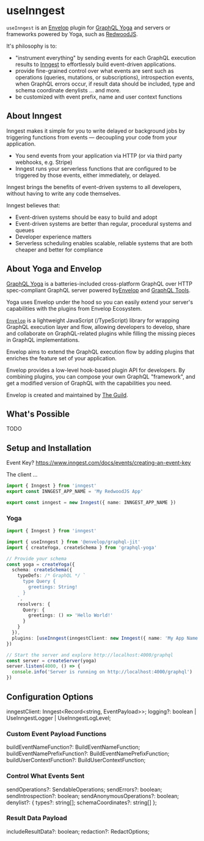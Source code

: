 # useInngest

`useInngest` is an [Envelop](https://envelop.dev/) plugin for [GraphQL Yoga](https://envelop.dev/) and servers or frameworks powered by Yoga, such as [RedwoodJS](https://www.redwoodjs.com).

It's philosophy is to:

- "instrument everything" by sending events for each GraphQL execution results to [Inngest](https://www.inngest.com) to effortlessly build event-driven applications.
- provide fine-grained control over what events are sent such as operations (queries, mutations, or subscriptions), introspection events, when GraphQL errors occur, if result data should be included, type and schema coordinate denylists ... and more.
- be customized with event prefix, name and user context functions

## About Inngest

Inngest makes it simple for you to write delayed or background jobs by triggering functions from events — decoupling your code from your application.

- You send events from your application via HTTP (or via third party webhooks, e.g. Stripe)
- Inngest runs your serverless functions that are configured to be triggered by those events, either immediately, or delayed.

Inngest brings the benefits of event-driven systems to all developers, without having to write any code themselves.

Inngest believes that:

- Event-driven systems should be easy to build and adopt
- Event-driven systems are better than regular, procedural systems and queues
- Developer experience matters
- Serverless scheduling enables scalable, reliable systems that are both cheaper and better for compliance

## About Yoga and Envelop

[GraphQL Yoga](https://the-guild.dev/graphql/yoga-server) is a batteries-included cross-platform GraphQL over HTTP spec-compliant GraphQL server powered by[Envelop](https://envelop.dev/) and [GraphQL Tools](https://graphql-tools.com/).

Yoga uses Envelop under the hood so you can easily extend your server's capabilities with the plugins from Envelop Ecosystem.

[`Envelop`](https://envelop.dev/) is a lightweight JavaScript (/TypeScript) library for wrapping GraphQL execution layer and flow, allowing developers to develop, share and collaborate on GraphQL-related plugins while filling the missing pieces in GraphQL implementations.

Envelop aims to extend the GraphQL execution flow by adding plugins that enriches the feature set of your application.

Envelop provides a low-level hook-based plugin API for developers. By combining plugins, you can compose your own GraphQL "framework", and get a modified version of GraphQL with the capabilities you need.

Envelop is created and maintained by [The Guild](https://the-guild.dev/).

## What's Possible

TODO

## Setup and Installation

Event Key? https://www.inngest.com/docs/events/creating-an-event-key

The client ...

```ts
import { Inngest } from 'inngest'
export const INNGEST_APP_NAME = 'My RedwoodJS App'

export const inngest = new Inngest({ name: INNGEST_APP_NAME })
```

### Yoga

```ts
import { Inngest } from 'inngest'

import { useInngest } from '@envelop/graphql-jit'
import { createYoga, createSchema } from 'graphql-yoga'

// Provide your schema
const yoga = createYoga({
  schema: createSchema({
    typeDefs: /* GraphQL */ `
      type Query {
        greetings: String!
      }
    `,
    resolvers: {
      Query: {
        greetings: () => 'Hello World!'
      }
    }
  }),
  plugins: [useInngest(inngestClient: new Inngest({ name: 'My App Name' }))]
})

// Start the server and explore http://localhost:4000/graphql
const server = createServer(yoga)
server.listen(4000, () => {
  console.info('Server is running on http://localhost:4000/graphql')
})
```

## Configuration Options

inngestClient: Inngest<Record<string, EventPayload>>;
logging?: boolean | UseInngestLogger | UseInngestLogLevel;

### Custom Event Payload Functions

buildEventNameFunction?: BuildEventNameFunction;
buildEventNamePrefixFunction?: BuildEventNamePrefixFunction;
buildUserContextFunction?: BuildUserContextFunction;

### Control What Events Sent

sendOperations?: SendableOperations;
sendErrors?: boolean;
sendIntrospection?: boolean;
sendAnonymousOperations?: boolean;
denylist?: { types?: string[]; schemaCoordinates?: string[] };

### Result Data Payload

includeResultData?: boolean;
redaction?: RedactOptions;
